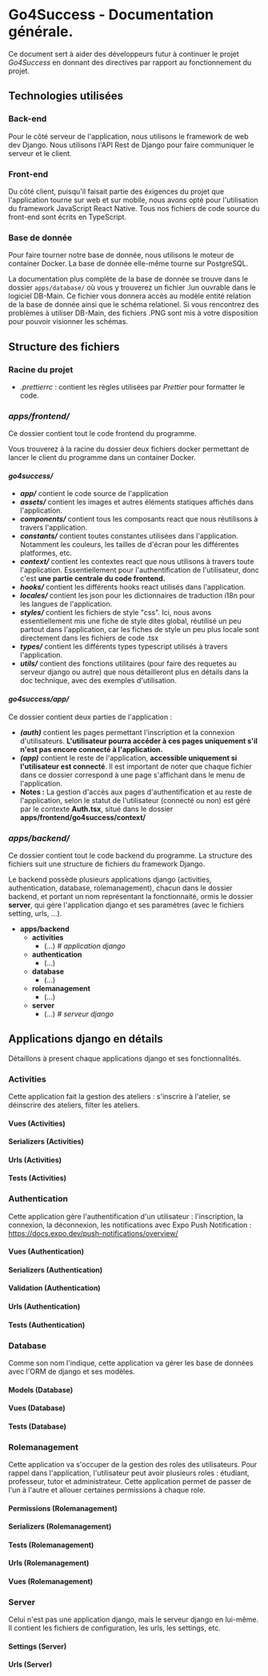 # Go4Success - Documentation générale.

Ce document sert à aider des développeurs futur à continuer le projet _Go4Success_ en donnant des directives par rapport
au fonctionnement du projet.

## Technologies utilisées

### Back-end

Pour le côté serveur de l'application, nous utilisons le framework de web dev Django. Nous utilisons l'API Rest de
Django pour faire communiquer le serveur et le client.

### Front-end

Du côté client, puisqu'il faisait partie des éxigences du projet que l'application tourne sur web et sur mobile, nous
avons opté pour l'utilisation du framework JavaScript React Native. Tous nos fichiers de code source du front-end sont
écrits en TypeScript.

### Base de donnée

Pour faire tourner notre base de donnée, nous utilisons le moteur de container Docker. La base de donnée elle-même
tourne sur PostgreSQL.

La documentation plus complète de la base de donnée se trouve dans le dossier `apps/database/` où vous y trouverez un
fichier .lun ouvrable dans le logiciel DB-Main. Ce fichier vous donnera accès au modèle entité relation de la base de
donnée ainsi que le schéma relationel. Si vous rencontrez des problèmes à utiliser DB-Main, des fichiers .PNG sont mis à
votre disposition pour pouvoir visionner les schémas.

## Structure des fichiers

### Racine du projet

- _.prettierrc_ : contient les règles utilisées par _Prettier_ pour formatter le code.

### _apps/frontend/_

Ce dossier contient tout le code frontend du programme.

Vous trouverez à la racine du dossier deux fichiers docker permettant de lancer le client du programme dans un container
Docker.

#### _go4success/_

- **_app/_** contient le code source de l'application
- **_assets/_** contient les images et autres éléments statiques affichés dans l'application.
- **_components/_** contient tous les composants react que nous réutilisons à travers l'application.
- **_constants/_** contient toutes constantes utilisées dans l'application. Notamment les couleurs, les tailles de
  d'écran pour les différentes platformes, etc.
- **_context/_** contient les contextes react que nous utilisons à travers toute l'application. Essentiellement pour
  l'authentification de l'utilisateur, donc c'est **une partie centrale du code frontend.**
- **_hooks/_** contient les différents hooks react utilisés dans l'application.
- **_locales/_** contient les json pour les dictionnaires de traduction i18n pour les langues de l'application.
- **_styles/_** contient les fichiers de style "css". Ici, nous avons essentiellement mis une fiche de style dites
  global, réutilisé un peu partout dans l'application, car les fiches de style un peu plus locale sont directement dans
  les fichiers de code .tsx
- **_types/_** contient les différents types typescript utilisés à travers l'application.
- **_utils/_** contient des fonctions utilitaires (pour faire des requetes au serveur django ou autre) que nous
  détailleront plus en détails dans la doc technique, avec des
  exemples d'utilisation.

#### _go4success/app/_

Ce dossier contient deux parties de l'application :

- **_(auth)_** contient les pages permettant l'inscription et la connexion d'utilisateurs. **L'utilisateur pourra
  accéder
  à ces pages uniquement s'il n'est pas encore connecté à l'application.**
- **_(app)_** contient le reste de l'application, **accessible uniquement si l'utilisateur est connecté**. Il est
  important de noter que chaque fichier dans ce dossier
  correspond à une page s'affichant dans le menu de l'application.
- **Notes :** La gestion d'accès aux pages d'authentification et au reste de l'application, selon le statut de
  l'utilisateur (connecté ou non) est géré par le contexte **Auth.tsx**, situé dans le dossier
  **apps/frontend/go4success/context/**

### _apps/backend/_

Ce dossier contient tout le code backend du programme. La structure des fichiers suit une structure de fichiers du
framework Django.

Le backend possède plusieurs applications django (activities, authentication, database, rolemanagement), chacun dans le
dossier backend, et portant un nom représentant la fonctionnaité, ormis le dossier **server**, qui gère l'application
django et ses paramètres (avec le fichiers setting, urls, ...).

- **apps/backend**
    - **activities**
        - (...) _# application django_
    - **authentication**
        - (...)
    - **database**
        - (...)
    - **rolemanagement**
        - (...)
    - **server**
        - (...) _# serveur django_

## Applications django en détails

Détaillons à present chaque applications django et ses fonctionnalités.

### Activities

Cette application fait la gestion des ateliers : s'inscrire à l'atelier, se déinscrire des ateliers, filter les
ateliers.

#### Vues (Activities)

#### Serializers (Activities)

#### Urls (Activities)

#### Tests (Activities)

### Authentication

Cette application gère l'authentification d'un utilisateur : l'inscription, la connexion, la déconnexion, les
notifications avec Expo Push Notification : https://docs.expo.dev/push-notifications/overview/

#### Vues (Authentication)

#### Serializers (Authentication)

#### Validation (Authentication)

#### Urls (Authentication)

#### Tests (Authentication)

### Database

Comme son nom l'indique, cette application va gérer les base de données avec l'ORM de django et ses modèles.

#### Models (Database)

#### Vues (Database)

#### Tests (Database)

### Rolemanagement

Cette application va s'occuper de la gestion des roles des utilisateurs. Pour rappel dans l'application, l'utilisateur
peut avoir plusieurs roles : étudiant, professeur, tutor et administrateur. Cette application permet de passer de l'un à
l'autre et allouer certaines permissions à chaque role.

#### Permissions (Rolemanagement)

#### Serializers (Rolemanagement)

#### Tests (Rolemanagement)

#### Urls (Rolemanagement)

#### Vues (Rolemanagement)

### Server

Celui n'est pas une application django, mais le serveur django en lui-même. Il contient les fichiers de configuration,
les urls, les settings, etc.

#### Settings (Server)

#### Urls (Server)

[//]: # (### Vues Django)

[//]: # (Les vues fonctionnent en utilisant l'APIView de l'API rest. Chaque vue possède une méthode _post_ et/ou _get_ qui sont)

[//]: # (appelées quand la vue est appelée avec une requête HTTP GET ou POST.)

[//]: # ()

[//]: # (- **UserRegisterView** : La vue qui s'occupe d'inscrire les utilisateurs. Elle reçoit les information de l'inscription)

[//]: # (  dans la requête POST.)

[//]: # ()

[//]: # (- **LoginView** : s'occupe de vérifier les credentials de l'utilisateur pour que celui-ci puisse se connecter. La vue)

[//]: # (  fait appel aux méthodes _validate_username_ et _validate_password_ pour faire la validation des credentials.)

[//]: # ()

[//]: # (- **LogoutView** : s'occupe de fermer la session de l'utilisateur.)

[//]: # ()

[//]: # (- **CurrentUserView** : fonctionne avec un GET uniquement. Renvoie les informations de l'utilisateur connecté dans la)

[//]: # (  session actuelle.)

[//]: # ()

[//]: # (- **ActivityViewSet** :)

[//]: # ()

[//]: # (- **AttendViewSet** : renvoie toutes les _Activity_ auxquelles l'uilisateur est inscrit. Utilisée dans la page d'accueil)

[//]: # (  et le calendrier.)

[//]: # ()

[//]: # (- **RegisterToActivityView** : Permet d'inscrire un utilisateur à une activité.)

[//]: # ()

[//]: # (### _validations.py_)

[//]: # ()

[//]: # (Ce fichier contient des méthodes qui s'occupe de valider les différents credentials donnés par un utilisateur.)
